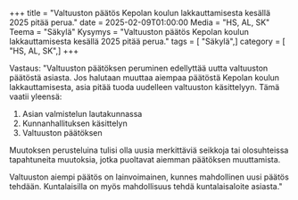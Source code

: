 +++
title = "Valtuuston päätös Kepolan koulun lakkauttamisesta kesällä 2025 pitää perua."
date = 2025-02-09T01:00:00
Media = "HS, AL, SK"
Teema = "Säkylä"
Kysymys = "Valtuuston päätös Kepolan koulun lakkauttamisesta kesällä 2025 pitää perua."
tags = [ "Säkylä",]
category = [ "HS, AL, SK",]
+++

Vastaus: 
"Valtuuston päätöksen peruminen edellyttää uutta valtuuston päätöstä asiasta. Jos halutaan muuttaa aiempaa päätöstä Kepolan koulun lakkauttamisesta, asia pitää tuoda uudelleen valtuuston käsittelyyn. Tämä vaatii yleensä:

1. Asian valmistelun lautakunnassa
2. Kunnanhallituksen käsittelyn
3. Valtuuston päätöksen

Muutoksen perusteluina tulisi olla uusia merkittäviä seikkoja tai olosuhteissa tapahtuneita muutoksia, jotka puoltavat aiemman päätöksen muuttamista.

Valtuuston aiempi päätös on lainvoimainen, kunnes mahdollinen uusi päätös tehdään. Kuntalaisilla on myös mahdollisuus tehdä kuntalaisaloite asiasta."